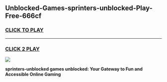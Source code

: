 
## Unblocked-Games-sprinters-unblocked-Play-Free-666cf
<h3>
<a href="https://premium76.site?title=sprinters-unblocked&ref=18A1">CLICK TO PLAY</a></h3>
<hr>

<h3>
<a href="https://premium76.site?title=sprinters-unblocked&ref=18A1">CLICK 2 PLAY</a>
  
</h3>

<a href="https://premium76.site?title=sprinters-unblocked&ref=18A1"><img src="https://clearcache.store/games.png"></a>


**sprinters-unblocked games unblocked: Your Gateway to Fun and Accessible Online Gaming**
